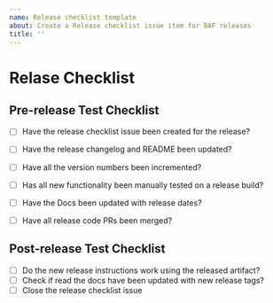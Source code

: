 ```yaml
---
name: Release checklist template
about: Create a Release checklist issue item for BAF releases
title: ''
---
```

# Relase Checklist

## Pre-release Test Checklist
- [ ] Have the release checklist issue been created for the release?
- [ ] Have the release changelog and README been updated?
- [ ] Have all the version numbers been incremented?
- [ ] Has all new functionality been manually tested on a release build?
- [ ] Have the Docs been updated with release dates?
- [ ] Have all release code PRs been merged?


## Post-release Test Checklist  
- [ ] Do the new release instructions work using the released artifact?
- [ ] Check if  read the docs have been updated with new release tags?
- [ ] Close the release checklist issue